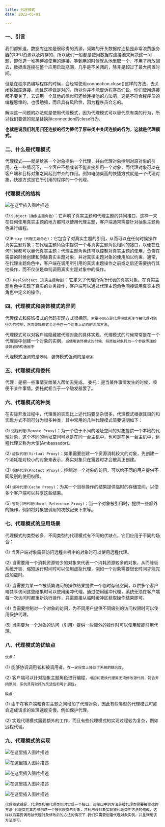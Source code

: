 ```yaml
---
title: 代理模式
date: 2022-05-01

---
```


### 一、引言

我们都知道，数据库连接是很珍贵的资源，频繁的开关数据库连接是非常浪费服务器的CPU资源以及内存的，所以我们一般都是使用数据库连接池来解决这一问题，即创造一堆等待被使用的连接，等到用的时候就从池里取一个，不用了再放回去，数据库连接在整个应用启动期间，几乎是不关闭的，除非是超过了最大闲置时间。

但是在程序员编写程序的时候，会经常使用connection.close()这样的方法，去关闭数据库连接，而且这样做是对的，所以你并不能告诉程序员们说，你们使用连接都不要关了，去调用一个其他的类似归还给连接池的方法吧。这是不符合程序员的编程思维的，也很勉强，而且具有风险性，因为程序员会忘的。

解决这一问题的办法就是使用代理模式，因为代理模式可以替代原有类的行为，所以我们要做的就是替换掉connection的close行为.

**也就是说我们利用归还连接的行为替代了原来类中关闭连接的行为，这就是代理模式。**

### 二、什么是代理模式

代理模式——就是给某一个对象提供一个代理，并由代理对象控制对原对象的引用。在一些情况下，一个客户不想或者不能直接引用一个对象，而代理对象可以在客户端和目标对象之间起到中介的作用。例如电脑桌面的快捷方式就是一个代理对象，快捷方式是它所引用的程序的一个代理。

### 代理模式的结构

![在这里插入图片描述](https://img-blog.csdnimg.cn/638cf6c602b64b89ad5e433477ab715d.png)

(1) `Subject（抽象主题角色）`：它声明了真实主题和代理主题的共同接口，这样一来在任何使用真实主题的地方都可以使用代理主题，客户端通常需要针对抽象主题角色进行编程。

(2)`Proxy（代理主题角色）`：它包含了对真实主题的引用，从而可以在任何时候操作真实主题对象；在代理主题角色中提供一个与真实主题角色相同的接口，以便在任何时候都可以替代真实主题；代理主题角色还可以控制对真实主题的使用，负责在需要的时候创建和删除真实主题对象，并对真实主题对象的使用加以约束。通常，在代理主题角色中，客户端在调用所引用的真实主题操作之前或之后还需要执行其他操作，而不仅仅是单纯调用真实主题对象中的操作。

(3)` RealSubject（真实主题角色）`：它定义了代理角色所代表的真实对象，在真实主题角色中实现了真实的业务操作，客户端可以通过代理主题角色间接调用真实主题角色中定义的操作。

### 四、代理模式和装饰模式的异同

代理模式和装饰模式的代码实现方式很相同，`主要不同点是代理模式关注与被代理对象行为的控制，然而装饰模式关注于在一个对象上动态的添加方法`。

代理模式可以对客户端隐藏被代理对象的具体实现，代理模式的时候常常是在一个代理类中创建一个对象的实例，`当使用装饰模式的时候，将原始对象转为一个参数传递给装饰者的构造器中`

代理模式强调的是`限制`，装饰模式强调的是`增强`

### 五、代理模式和委托

代理：是把一些事情交给某人帮忙去完成。
委托：是当某件事情发生的时候，顺便干某件事情。委托就相当于一个触发器罢了。

### 六、代理模式的种类

在实际开发过程中，代理类的实现比上述代码要复杂很多，代理模式根据其目的和实现方式不同可分为很多种类，其中常用的几种代理模式简要说明如下：

(1) `远程代理(Remote Proxy)`：为一个位于不同的地址空间的对象提供一个本地的代理对象，这个不同的地址空间可以是在同一台主机中，也可是在另一台主机中，远程代理又称为大使(Ambassador)。

(2) `虚拟代理(Virtual Proxy)`：如果需要创建一个资源消耗较大的对象，先创建一个消耗相对较小的对象来表示，真实对象只在需要时才会被真正创建。

(3) `保护代理(Protect Proxy)`：控制对一个对象的访问，可以给不同的用户提供不同级别的使用权限。

(4) `缓冲代理(Cache Proxy)`：为某一个目标操作的结果提供临时的存储空间，以便多个客户端可以共享这些结果。

(5) `智能引用代理(Smart Reference Proxy)`：当一个对象被引用时，提供一些额外的操作，例如将对象被调用的次数记录下来等。

### 七、代理模式的应用场景

代理模式的类型较多，不同类型的代理模式有不同的优缺点，它们应用于不同的场合：

(1) 当客户端对象需要访问远程主机中的对象时可以使用远程代理。

(2) 当需要用一个消耗资源较少的对象来代表一个消耗资源较多的对象，从而降低系统开销、缩短运行时间时可以使用虚拟代理，例如一个对象需要很长时间才能完成加载时。

(3) 当需要为某一个被频繁访问的操作结果提供一个临时存储空间，以供多个客户端共享访问这些结果时可以使用缓冲代理。通过使用缓冲代理，系统无须在客户端每一次访问时都重新执行操作，只需直接从临时缓冲区获取操作结果即可。

(4) 当需要控制对一个对象的访问，为不同用户提供不同级别的访问权限时可以使用保护代理。

(5) 当需要为一个对象的访问（引用）提供一些额外的操作时可以使用智能引用代理。

### 八、代理模式的优缺点

`优点`：

(1) 能够协调调用者和被调用者，`在一定程度上降低了系统的耦合度`。

(2) 客户端可以针对抽象主题角色进行编程，`增加和更换代理类无须修改源代码，符合开闭原则，系统具有较好的灵活性和可扩展性`。

`缺点`:

(1) 由于在客户端和真实主题之间增加了代理对象，因此有些类型的代理模式可能会造成请求的处理速度变慢，例如保护代理。

(2) 实现代理模式需要额外的工作，而且有些代理模式的实现过程较为复杂，例如远程代理。

### 九、代理模式的实现

![在这里插入图片描述](https://img-blog.csdnimg.cn/08499255c61d4bf9b1909c3f81d54eb3.png)

![在这里插入图片描述](https://img-blog.csdnimg.cn/7569ca64085645148b670e8baff84ce1.png)

![在这里插入图片描述](https://img-blog.csdnimg.cn/6f807f099db84ebe8a602ecbc14808e1.png)

![在这里插入图片描述](https://img-blog.csdnimg.cn/368906523a6f44cfa93f5bda5325d865.png)

![在这里插入图片描述](https://img-blog.csdnimg.cn/e3b008b630f34b2bb64b4c1b34541521.png)

`代理模式就是，代理类和被代理类同时实现一个接口，该接口中的方法是被代理类需要被修改的方法
代理类在其内部创建一个被代理类的对象，并利用该对象实现被代理类中方法的修改，这样以后需要调用被代理对象修改后的方法的情况下
我们只需要创建代理对象实例，并且调用该方法即可。`
